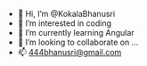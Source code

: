 - 👋 Hi, I’m @KokalaBhanusri
- 👀 I’m interested in coding
- 🌱 I’m currently learning Angular
- 💞️ I’m looking to collaborate on ...
- 📫 444bhanusri@gmail.com

<!---
KokalaBhanusri/KokalaBhanusri is a ✨ special ✨ repository because its `README.md` (this file) appears on your GitHub profile.
You can click the Preview link to take a look at your changes.
--->

